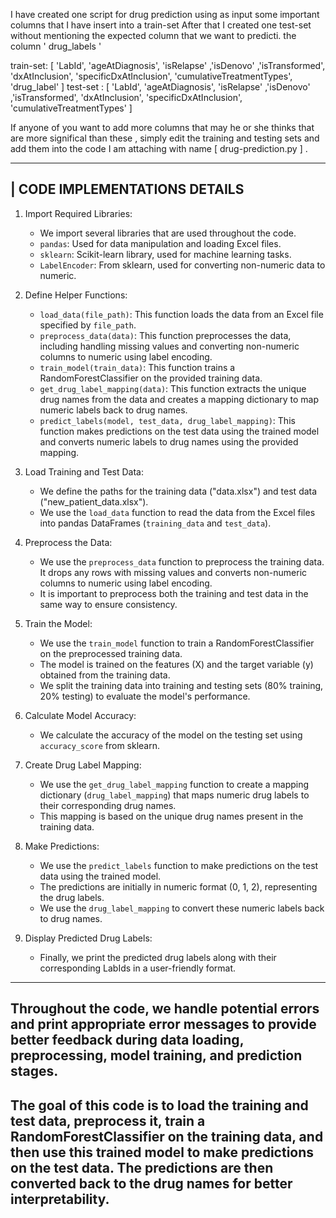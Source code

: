 I have created one script for drug prediction using as input  some important columns that I have insert into a train-set
After that I created one test-set without mentioning the expected column that we want to predicti. the  column ' drug_labels '

train-set:  [ 'LabId',	'ageAtDiagnosis',	'isRelapse'	,'isDenovo'	,'isTransformed', 'dxAtInclusion', 'specificDxAtInclusion',	'cumulativeTreatmentTypes',	'drug_label' ] 
test-set : [ 'LabId',	'ageAtDiagnosis',	'isRelapse'	,'isDenovo'	,'isTransformed', 'dxAtInclusion', 'specificDxAtInclusion',	'cumulativeTreatmentTypes' ] 

If anyone of  you want to add more columns that may he or she thinks that are more significal than these , simply edit the training and testing sets and add them into the code
I am attaching with name [ drug-prediction.py ] .

-------------------------------------------------------------------------------------------------------------------------------------------------------------------------------------------------------------
|                                                                                          CODE IMPLEMENTATIONS DETAILS
-------------------------------------------------------------------------------------------------------------------------------------------------------------------------------------------------------------

1. Import Required Libraries:
   - We import several libraries that are used throughout the code.
   - `pandas`: Used for data manipulation and loading Excel files.
   - `sklearn`: Scikit-learn library, used for machine learning tasks.
   - `LabelEncoder`: From sklearn, used for converting non-numeric data to numeric.

2. Define Helper Functions:
   - `load_data(file_path)`: This function loads the data from an Excel file specified by `file_path`.
   - `preprocess_data(data)`: This function preprocesses the data, including handling missing values and converting non-numeric columns to numeric using label encoding.
   - `train_model(train_data)`: This function trains a RandomForestClassifier on the provided training data.
   - `get_drug_label_mapping(data)`: This function extracts the unique drug names from the data and creates a mapping dictionary to map numeric labels back to drug names.
   - `predict_labels(model, test_data, drug_label_mapping)`: This function makes predictions on the test data using the trained model and converts numeric labels to drug names using the provided mapping.

3. Load Training and Test Data:
   - We define the paths for the training data ("data.xlsx") and test data ("new_patient_data.xlsx").
   - We use the `load_data` function to read the data from the Excel files into pandas DataFrames (`training_data` and `test_data`).

4. Preprocess the Data:
   - We use the `preprocess_data` function to preprocess the training data. It drops any rows with missing values and converts non-numeric columns to numeric using label encoding.
   - It is important to preprocess both the training and test data in the same way to ensure consistency.

5. Train the Model:
   - We use the `train_model` function to train a RandomForestClassifier on the preprocessed training data.
   - The model is trained on the features (X) and the target variable (y) obtained from the training data.
   - We split the training data into training and testing sets (80% training, 20% testing) to evaluate the model's performance.

6. Calculate Model Accuracy:
   - We calculate the accuracy of the model on the testing set using `accuracy_score` from sklearn.

7. Create Drug Label Mapping:
   - We use the `get_drug_label_mapping` function to create a mapping dictionary (`drug_label_mapping`) that maps numeric drug labels to their corresponding drug names.
   - This mapping is based on the unique drug names present in the training data.

8. Make Predictions:
   - We use the `predict_labels` function to make predictions on the test data using the trained model.
   - The predictions are initially in numeric format (0, 1, 2), representing the drug labels.
   - We use the `drug_label_mapping` to convert these numeric labels back to drug names.

9. Display Predicted Drug Labels:
   - Finally, we print the predicted drug labels along with their corresponding LabIds in a user-friendly format.
-------------------------------------------------------------------------------------------------------------------------------------------------------------------------------------------------------------
## Throughout the code, we handle potential errors and print appropriate error messages to provide better feedback during data loading, preprocessing, model training, and prediction stages.

## The goal of this code is to load the training and test data, preprocess it, train a RandomForestClassifier on the training data, and then use this trained model to make predictions on the test data. The predictions are then converted back to the drug names for better interpretability.
